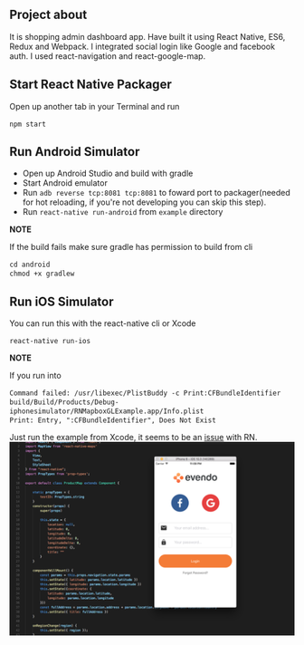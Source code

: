 ## Project about

It is shopping admin dashboard app.
Have built it using React Native, ES6, Redux and Webpack.
I integrated social login like Google and facebook auth.
I used react-navigation and react-google-map.


## Start React Native Packager

Open up another tab in your Terminal and run
```
npm start
```

## Run Android Simulator

* Open up Android Studio and build with gradle
* Start Android emulator
* Run `adb reverse tcp:8081 tcp:8081` to foward port to packager(needed for hot reloading, if you're not developing you can skip this step).
* Run `react-native run-android` from `example` directory


**NOTE**

If the build fails make sure gradle has permission to build from cli
```
cd android
chmod +x gradlew
```

## Run iOS Simulator

You can run this with the react-native cli or Xcode

```
react-native run-ios
```

**NOTE**

If you run into

```
Command failed: /usr/libexec/PlistBuddy -c Print:CFBundleIdentifier build/Build/Products/Debug-iphonesimulator/RNMapboxGLExample.app/Info.plist
Print: Entry, ":CFBundleIdentifier", Does Not Exist
```

Just run the example from Xcode, it seems to be an [issue](https://github.com/facebook/react-native/issues/14423) with RN.
![alt text](https://github.com/blue-sky0909/evendo/blob/master/src/assets/images/dashboard.png)

